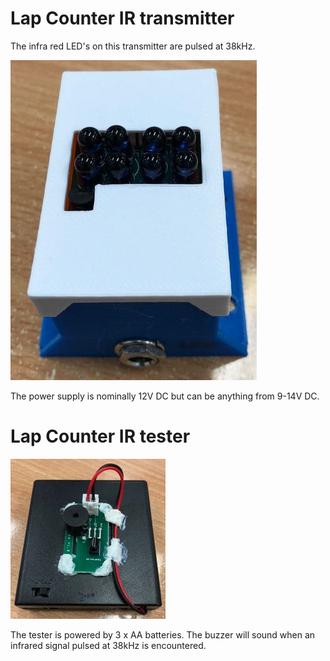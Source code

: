 # Lap Counter IR transmitter

The infra red LED's on this transmitter are pulsed at 38kHz.

![Lap Counter Device](/lc_transmitter/lc_transmitter.jpg)

The power supply is nominally 12V DC but can be anything from 9-14V DC.

# Lap Counter IR tester

![Lap Counter Device](/lc_transmitter/lc_tester.jpg)

The tester is powered by 3 x AA batteries. The buzzer will sound when an infrared signal pulsed at 38kHz is encountered.
